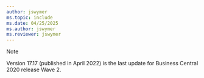 ```yaml
---
author: jswymer
ms.topic: include
ms.date: 04/25/2025
ms.author: jswymer
ms.reviewer: jswymer
---
```

> [!NOTE]
> Version 17.17 (published in April 2022) is the last update for Business Central 2020 release Wave 2.